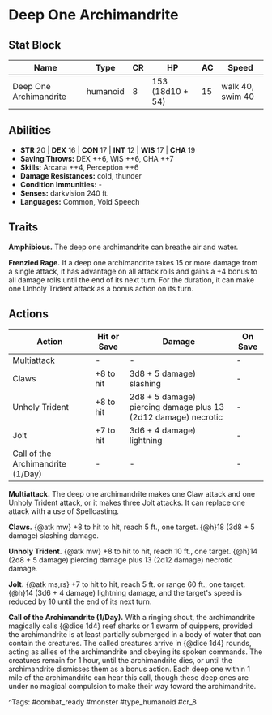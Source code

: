 # Deep One Archimandrite

## Stat Block

| Name | Type | CR | HP | AC | Speed |
|------|------|----|----|----|-------|
| Deep One Archimandrite | humanoid | 8 | 153 (18d10 + 54) | 15 | walk 40, swim 40 |

## Abilities

- **STR** 20 | **DEX** 16 | **CON** 17 | **INT** 12 | **WIS** 17 | **CHA** 19
- **Saving Throws:** DEX ++6, WIS ++6, CHA ++7  
- **Skills:** Arcana ++4, Perception ++6  
- **Damage Resistances:** cold, thunder  
- **Condition Immunities:** -  
- **Senses:** darkvision 240 ft.  
- **Languages:** Common, Void Speech

## Traits

**Amphibious.** The deep one archimandrite can breathe air and water.

**Frenzied Rage.** If a deep one archimandrite takes 15 or more damage from a single attack, it has advantage on all attack rolls and gains a +4 bonus to all damage rolls until the end of its next turn. For the duration, it can make one Unholy Trident attack as a bonus action on its turn.


## Actions

| Action | Hit or Save | Damage | On Save |
|--------|--------------|--------|----------|
| Multiattack | - | - | - |
| Claws | +8 to hit | 3d8 + 5 damage) slashing | - |
| Unholy Trident | +8 to hit | 2d8 + 5 damage) piercing damage plus 13 (2d12 damage) necrotic | - |
| Jolt | +7 to hit | 3d6 + 4 damage) lightning | - |
| Call of the Archimandrite (1/Day) | - | - | - |

**Multiattack.** The deep one archimandrite makes one Claw attack and one Unholy Trident attack, or it makes three Jolt attacks. It can replace one attack with a use of Spellcasting.

**Claws.** {@atk mw} +8 to hit to hit, reach 5 ft., one target. {@h}18 (3d8 + 5 damage) slashing damage.

**Unholy Trident.** {@atk mw} +8 to hit to hit, reach 10 ft., one target. {@h}14 (2d8 + 5 damage) piercing damage plus 13 (2d12 damage) necrotic damage.

**Jolt.** {@atk ms,rs} +7 to hit to hit, reach 5 ft. or range 60 ft., one target. {@h}14 (3d6 + 4 damage) lightning damage, and the target's speed is reduced by 10 until the end of its next turn.

**Call of the Archimandrite (1/Day).** With a ringing shout, the archimandrite magically calls {@dice 1d4} reef sharks or 1 swarm of quippers, provided the archimandrite is at least partially submerged in a body of water that can contain the creatures. The called creatures arrive in {@dice 1d4} rounds, acting as allies of the archimandrite and obeying its spoken commands. The creatures remain for 1 hour, until the archimandrite dies, or until the archimandrite dismisses them as a bonus action. Each deep one within 1 mile of the archimandrite can hear this call, though these deep ones are under no magical compulsion to make their way toward the archimandrite.


^Tags: #combat_ready #monster #type_humanoid #cr_8